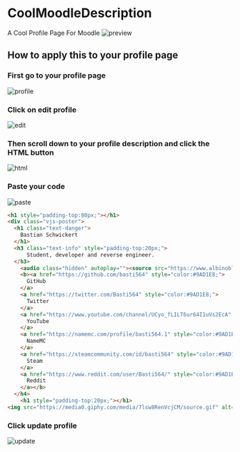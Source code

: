 # CoolMoodleDescription
A Cool Profile Page For Moodle
![preview](https://user-images.githubusercontent.com/34898868/78039627-a6304700-736e-11ea-9ba9-af91c2a6e6eb.png)
## How to apply this to your profile page
### First go to your profile page
![profile](https://user-images.githubusercontent.com/34898868/78040556-e3490900-736f-11ea-93a2-d032ea7cd6ba.png)
### Click on edit profile
![edit](https://user-images.githubusercontent.com/34898868/78040819-3fac2880-7370-11ea-95d6-bffee0a25fc8.png)
### Then scroll down to your profile description and click the HTML button
![html](https://user-images.githubusercontent.com/34898868/78040952-6e2a0380-7370-11ea-947a-5dd1824d938f.png)
### Paste your code
![paste](https://user-images.githubusercontent.com/34898868/78042739-bb0ed980-7372-11ea-8510-b3080561f616.png)
```html
<h1 style="padding-top:80px;"></h1>
<div class="vjs-poster">
  <h1 class="text-danger">
    Bastian Schwickert
  </h1>
  <h3 class="text-info" style="padding-top:20px;">
      Student, developer and reverse engineer.
  </h3>
	<audio class="hidden" autoplay=""><source src="https://www.albinoblacksheep.com/audio/mp3/Nyanyanyanyanyanyanya.mp3" type="audio/mpeg">??</audio><h4>
    <b><a href="https://github.com/basti564" style="color:#9AD1E8;">
      GitHub
    </a>
    <a href="https://twitter.com/Basti564" style="color:#9AD1E8;">
      Twitter
    </a>
    <a href="https://www.youtube.com/channel/UCyo_fLILT6ur64I1uVs2EcA" style="color:#9AD1E8;">
      YouTube
    </a>
    <a href="https://namemc.com/profile/basti564.1" style="color:#9AD1E8;">
      NameMC
    </a>
    <a href="https://steamcommunity.com/id/basti564" style="color:#9AD1E8;">
      Steam
    </a>
    <a href="https://www.reddit.com/user/Basti564/" style="color:#9AD1E8;">
      Reddit
    </a></b>
  </h4>
	<h1 style="padding-top:20px;"></h1>
<img src="https://media0.giphy.com/media/7lsw8RenVcjCM/source.gif" alt="source.gif"></div>
```
### Click update profile
![update](https://user-images.githubusercontent.com/34898868/78041251-bf39f780-7370-11ea-8270-4837c0735374.png)
